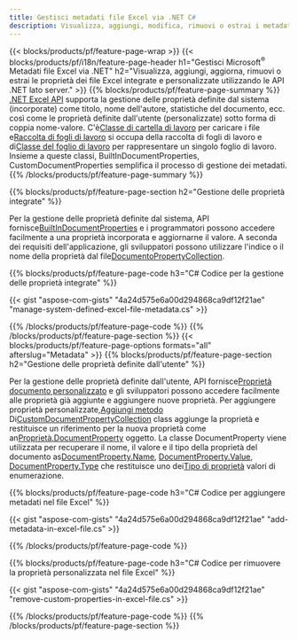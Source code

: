 ```yaml
---
title: Gestisci metadati file Excel via .NET C#
description: Visualizza, aggiungi, modifica, rimuovi o estrai i metadati dei file Excel con poche righe di codice C#
---
```

{{< blocks/products/pf/feature-page-wrap >}}
{{< blocks/products/pf/i18n/feature-page-header h1="Gestisci Microsoft<sup>&reg;</sup> Metadati file Excel via .NET" h2="Visualizza, aggiungi, aggiorna, rimuovi o estrai le proprietà dei file Excel integrate e personalizzate utilizzando le API .NET lato server." >}}
{{% blocks/products/pf/feature-page-summary %}}
[.NET Excel API](/cells/it/net/) supporta la gestione delle proprietà definite dal sistema (incorporate) come titolo, nome dell'autore, statistiche del documento, ecc. così come le proprietà definite dall'utente (personalizzate) sotto forma di coppia nome-valore. C'è[Classe di cartella di lavoro](https://reference.aspose.com/cells/net/aspose.cells/workbook) per caricare i file e[Raccolta di fogli di lavoro](https://reference.aspose.com/cells/net/aspose.cells/worksheetcollection) si occupa della raccolta di fogli di lavoro e di[Classe del foglio di lavoro](https://reference.aspose.com/cells/net/aspose.cells/worksheet) per rappresentare un singolo foglio di lavoro. Insieme a queste classi, BuiltInDocumentProperties, CustomDocumentProperties semplifica il processo di gestione dei metadati.
{{% /blocks/products/pf/feature-page-summary %}}

{{% blocks/products/pf/feature-page-section h2="Gestione delle proprietà integrate" %}}

 Per la gestione delle proprietà definite dal sistema, API fornisce[BuiltInDocumentProperties](https://reference.aspose.com/cells/net/aspose.cells/workbook/properties/builtindocumentproperties) e i programmatori possono accedere facilmente a una proprietà incorporata e aggiornarne il valore. A seconda dei requisiti dell'applicazione, gli sviluppatori possono utilizzare l'indice o il nome della proprietà dal file[DocumentoPropertyCollection](https://reference.aspose.com/cells/net/aspose.cells.properties/documentpropertycollection). 

{{% blocks/products/pf/feature-page-code h3="C# Codice per la gestione delle proprietà integrate" %}}

{{< gist "aspose-com-gists" "4a24d575e6a00d294868ca9df12f21ae" "manage-system-defined-excel-file-metadata.cs" >}}

{{% /blocks/products/pf/feature-page-code %}}
{{% /blocks/products/pf/feature-page-section %}}
{{< blocks/products/pf/feature-page-options formats="all" afterslug="Metadata" >}}
{{% blocks/products/pf/feature-page-section h2="Gestione delle proprietà definite dall\'utente" %}}

 Per la gestione delle proprietà definite dall'utente, API fornisce[Proprietà documento personalizzato](https://reference.aspose.com/cells/net/aspose.cells/workbook/properties/customdocumentproperties) e gli sviluppatori possono accedere facilmente alle proprietà già aggiunte e aggiungere nuove proprietà. Per aggiungere proprietà personalizzate,[Aggiungi metodo](https://reference.aspose.com/cells/net/aspose.cells.properties/customdocumentpropertycollection/methods/add/index) Di[CustomDocumentPropertyCollection](https://reference.aspose.com/cells/net/aspose.cells.properties/customdocumentpropertycollection) class aggiunge la proprietà e restituisce un riferimento per la nuova proprietà come an[Proprietà.DocumentProperty](https://reference.aspose.com/cells/net/aspose.cells.properties/documentproperty) oggetto. La classe DocumentProperty viene utilizzata per recuperare il nome, il valore e il tipo della proprietà del documento as[DocumentProperty.Name](https://reference.aspose.com/cells/net/aspose.cells.properties/documentproperty/properties/name), [DocumentProperty.Value](https://reference.aspose.com/cells/net/aspose.cells.properties/documentproperty/properties/value),  [DocumentProperty.Type](https://reference.aspose.com/cells/net/aspose.cells.properties/documentproperty/properties/type) che restituisce uno dei[Tipo di proprietà](https://reference.aspose.com/cells/net/aspose.cells.properties/propertytype) valori di enumerazione.
 
{{% blocks/products/pf/feature-page-code h3="C# Codice per aggiungere metadati nel file Excel" %}}

{{< gist "aspose-com-gists" "4a24d575e6a00d294868ca9df12f21ae" "add-metadata-in-excel-file.cs" >}}

{{% /blocks/products/pf/feature-page-code %}}


{{% blocks/products/pf/feature-page-code h3="C# Codice per rimuovere la proprietà personalizzata nel file Excel" %}}

{{< gist "aspose-com-gists" "4a24d575e6a00d294868ca9df12f21ae" "remove-custom-properties-in-excel-file.cs" >}}

{{% /blocks/products/pf/feature-page-code %}}
{{% /blocks/products/pf/feature-page-section %}}
